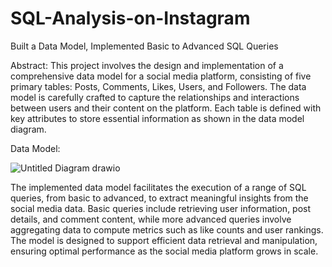 # SQL-Analysis-on-Instagram
Built a Data Model, Implemented Basic to Advanced SQL Queries

Abstract:
This project involves the design and implementation of a comprehensive data model for a social media platform, consisting of five primary tables: Posts, Comments, Likes, Users, and Followers. The data model is carefully crafted to capture the relationships and interactions between users and their content on the platform. Each table is defined with key attributes to store essential information as shown in the data model diagram. 

Data Model:

![Untitled Diagram drawio](https://github.com/sarutlaa/SQL-Analysis-on-Instagram/assets/141533429/97526678-e2b3-470f-96bb-10cab7d6b46b)

The implemented data model facilitates the execution of a range of SQL queries, from basic to advanced, to extract meaningful insights from the social media data. Basic queries include retrieving user information, post details, and comment content, while more advanced queries involve aggregating data to compute metrics such as like counts and user rankings. The model is designed to support efficient data retrieval and manipulation, ensuring optimal performance as the social media platform grows in scale.

